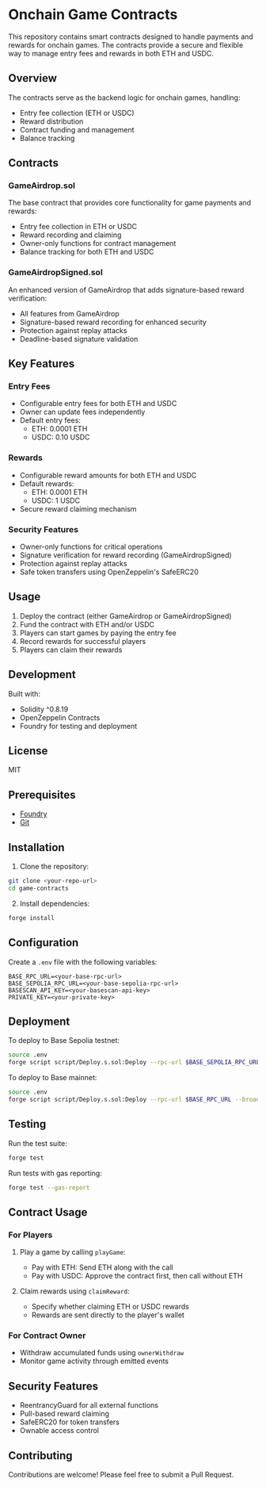 # Onchain Game Contracts

This repository contains smart contracts designed to handle payments and rewards for onchain games. The contracts provide a secure and flexible way to manage entry fees and rewards in both ETH and USDC.

## Overview

The contracts serve as the backend logic for onchain games, handling:

- Entry fee collection (ETH or USDC)
- Reward distribution
- Contract funding and management
- Balance tracking

## Contracts

### GameAirdrop.sol

The base contract that provides core functionality for game payments and rewards:

- Entry fee collection in ETH or USDC
- Reward recording and claiming
- Owner-only functions for contract management
- Balance tracking for both ETH and USDC

### GameAirdropSigned.sol

An enhanced version of GameAirdrop that adds signature-based reward verification:

- All features from GameAirdrop
- Signature-based reward recording for enhanced security
- Protection against replay attacks
- Deadline-based signature validation

## Key Features

### Entry Fees

- Configurable entry fees for both ETH and USDC
- Owner can update fees independently
- Default entry fees:
  - ETH: 0.0001 ETH
  - USDC: 0.10 USDC

### Rewards

- Configurable reward amounts for both ETH and USDC
- Default rewards:
  - ETH: 0.0001 ETH
  - USDC: 1 USDC
- Secure reward claiming mechanism

### Security Features

- Owner-only functions for critical operations
- Signature verification for reward recording (GameAirdropSigned)
- Protection against replay attacks
- Safe token transfers using OpenZeppelin's SafeERC20

## Usage

1. Deploy the contract (either GameAirdrop or GameAirdropSigned)
2. Fund the contract with ETH and/or USDC
3. Players can start games by paying the entry fee
4. Record rewards for successful players
5. Players can claim their rewards

## Development

Built with:

- Solidity ^0.8.19
- OpenZeppelin Contracts
- Foundry for testing and deployment

## License

MIT

## Prerequisites

- [Foundry](https://book.getfoundry.sh/getting-started/installation)
- [Git](https://git-scm.com/downloads)

## Installation

1. Clone the repository:

```bash
git clone <your-repo-url>
cd game-contracts
```

2. Install dependencies:

```bash
forge install
```

## Configuration

Create a `.env` file with the following variables:

```
BASE_RPC_URL=<your-base-rpc-url>
BASE_SEPOLIA_RPC_URL=<your-base-sepolia-rpc-url>
BASESCAN_API_KEY=<your-basescan-api-key>
PRIVATE_KEY=<your-private-key>
```

## Deployment

To deploy to Base Sepolia testnet:

```bash
source .env
forge script script/Deploy.s.sol:Deploy --rpc-url $BASE_SEPOLIA_RPC_URL --broadcast --verify -vvvv
```

To deploy to Base mainnet:

```bash
source .env
forge script script/Deploy.s.sol:Deploy --rpc-url $BASE_RPC_URL --broadcast --verify -vvvv
```

## Testing

Run the test suite:

```bash
forge test
```

Run tests with gas reporting:

```bash
forge test --gas-report
```

## Contract Usage

### For Players

1. Play a game by calling `playGame`:

   - Pay with ETH: Send ETH along with the call
   - Pay with USDC: Approve the contract first, then call without ETH

2. Claim rewards using `claimReward`:
   - Specify whether claiming ETH or USDC rewards
   - Rewards are sent directly to the player's wallet

### For Contract Owner

- Withdraw accumulated funds using `ownerWithdraw`
- Monitor game activity through emitted events

## Security Features

- ReentrancyGuard for all external functions
- Pull-based reward claiming
- SafeERC20 for token transfers
- Ownable access control

## Contributing

Contributions are welcome! Please feel free to submit a Pull Request.
